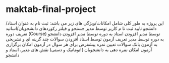 # maktab-final-project
این پروژه به طور کلی شامل امکانات/ویژگی های زیر می باشد:
ثبت نام به عنوان استاد/دانشجو
تایید ثبت نا م کاربر توسط مدیر
جستجو و فیلتر رکوردهای دانشجویان/اساتید
تعریف دوره (Course) توسط مدیر
افزودن استاد به دوره توسط مدیر
افزودن دانشجو به دوره توسط مدیر
تعریف آزمون توسط استاد
افزودن سوالات چند گزینه ای و تشریحی به آزمون
بانک سوالات
تعیین نمره پیشفرض برای هر سوال در آزمون
امکان برگزاری آزمون
امکان نمره دهی به دانشجویان )اتوماتیک و دستی(
نقش های مدیر، استاد و دانشجو
